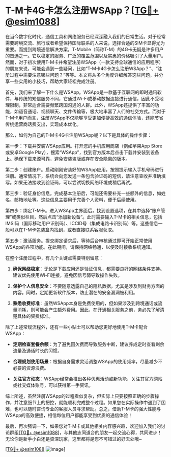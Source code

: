 # T-M卡4G卡怎么注册WSApp？[[TG💪+ @esim1088](https://t.me/s/esim1088)]

在当今数字化时代，通信工具和网络服务已经深深融入我们的日常生活。对于经常需要跨境交流、旅行或者希望保持国际联系的人来说，选择合适的SIM卡显得尤为重要。而提到跨境通信解决方案，T-Mobile（简称T-M）的4G卡无疑是许多用户的首选之一。它以稳定的服务、广泛的覆盖范围以及实惠的价格吸引了大量用户。然而，对于初次使用T-M卡并希望注册WSApp（一款支持全球通信的应用程序）的朋友来说，可能会遇到一些疑问，比如“T-M卡4G卡怎么注册WSApp？”、“注册过程中需要注意哪些问题？”等等。本文将从多个角度详细解答这些问题，并分享一些实用的小技巧，帮助大家轻松完成注册。

首先，我们来了解一下什么是WSApp。WSApp是一款基于互联网的即时通讯软件，与传统的短信服务不同，它通过Wi-Fi或移动数据连接进行通信，因此不受地理限制，非常适合需要频繁跨国沟通的人群。此外，WSApp还提供了丰富的功能，如语音通话、视频聊天、文件传输等，极大地丰富了人们的社交方式。而对于T-M卡用户而言，注册WSApp不仅能够享受更加便捷高效的通信体验，还能节省传统运营商话费支出，实现成本优化。

那么，如何为自己的T-M卡4G卡注册WSApp呢？以下是具体的操作步骤：

第一步：下载并安装WSApp应用。打开您的手机应用商店（例如苹果App Store或安卓Google Play），搜索“WSApp”，找到官方版本后点击下载并安装到设备上。确保下载来源可靠，避免安装盗版或存在安全隐患的版本。

第二步：创建账户。启动刚刚安装好的WSApp应用，按照提示输入手机号码进行注册。通常情况下，系统会向您发送一条包含验证码的短信，请注意查收并准确填写。如果无法接收到验证码，可以尝试切换网络环境或稍后再试。

第三步：验证身份信息。完成基本注册后，可能还需要补充一些额外的信息，如姓名、邮箱地址等。这些信息主要用于完善个人资料，便于后续使用。

第四步：绑定T-M卡。进入WSApp主界面后，找到设置选项，在其中选择“账户管理”或类似栏目，然后点击“添加新设备”。此时需要输入T-M卡的相关信息，包括IMSI码（国际移动用户识别码）、ICCID号（集成电路卡识别码）等。这些信息一般可以在T-M卡包装盒内找到，或者直接联系客服获取。

第五步：激活服务。提交绑定请求后，等待后台审核通过即可开始正常使用WSApp的各项功能。在此期间，请保持网络畅通，以便及时接收系统通知。

在整个注册过程中，有几个关键点需要特别留意：

1. **确保网络稳定**：无论是下载应用还是验证信息，都需要良好的网络条件支持。建议优先使用Wi-Fi连接，避免因信号弱导致操作失败。
   
2. **保护个人信息安全**：不要随意透露自己的隐私数据，尤其是涉及到财务方面的内容。同时，定期更新软件版本，防止潜在的安全漏洞被利用。

3. **熟悉收费标准**：虽然WSApp本身是免费使用的，但如果涉及到跨境通话或流量消耗，则可能会产生额外费用。因此，在开通相关服务之前，务必先了解清楚具体的资费标准。

除了上述常规流程外，还有一些小贴士可以帮助您更好地使用T-M卡配合WSApp：

- **定期检查套餐余额**：为了避免因欠费而导致服务中断，建议养成定时查看剩余流量及通话时长的习惯。
  
- **合理规划使用场景**：根据自身需求灵活调整WSApp的使用频率，尽量减少不必要的资源浪费。

- **关注官方动态**：WSApp经常会推出各种优惠活动或新功能，关注其官方网站或社交媒体账号，可以获得第一手资讯。

综上所述，虽然注册WSApp的过程看似复杂，但实际上只要按照正确的步骤操作，并注意细节上的把控，就能顺利完成整个过程。如果您在实际操作中遇到了困难，也可以随时咨询专业的客服人员寻求帮助。总之，借助T-M卡的强大性能与WSApp的高效便捷，相信每位用户都能享受到优质的通信体验！

最后，再次强调一下，如果您对T-M卡或其他相关内容感兴趣，欢迎加入我们的讨论群组[[TG💪+ @esim1088](https://t.me/s/esim1088)]，与其他志同道合的朋友一起交流心得，共同进步！无论你是新手小白还是资深玩家，这里都将是您不可错过的好去处哦~

[[TG💪+ @esim1088](https://t.me/s/esim1088) ![Image](https://i.postimg.cc/4NQfJmqS/Snipaste-2025-05-13-00-14-12.png)]